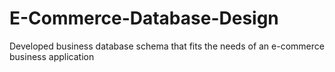 # E-Commerce-Database-Design
Developed business database schema that fits the needs of an e-commerce business application

